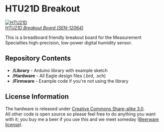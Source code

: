 HTU21D Breakout
===============

[![HTU21D](https://dlnmh9ip6v2uc.cloudfront.net/images/products/1/2/0/6/4/12064-01_medium.jpg)  
*HTU21D Breakout Board (SEN-12064)*](https://www.sparkfun.com/products/12064)

This is a breadboard friendly breakout board for the Measurement Specialties high-precision, low-power digital humidity sensor.

Repository Contents
-------------------
* **/Library** - Arduino library with example sketch
* **/Hardware** - All Eagle design files (.brd, .sch)
* **/Firmware** - Example code if you're not using the library

License Information
-------------------
The hardware is released under [Creative Commons Share-alike 3.0](http://creativecommons.org/licenses/by-sa/3.0/).  
All other code is open source so please feel free to do anything you want with it; you buy me a beer if you use this and we meet someday ([Beerware license](http://en.wikipedia.org/wiki/Beerware)).
